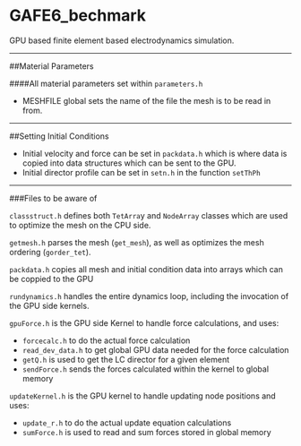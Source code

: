 GAFE6_bechmark
==============

GPU based finite element based electrodynamics simulation.

---

##Material Parameters

####All material parameters set within `parameters.h`

* MESHFILE global sets the name of the file the mesh is to be read in from.

---

##Setting Initial Conditions

* Initial velocity and force can be set in `packdata.h` which is where data is copied into data structures which can be sent to the GPU.
* Initial director profile can be set in `setn.h` in the function `setThPh`

---

###Files to be aware of 

`classstruct.h` defines both `TetArra`y and `NodeArray` classes which are used to optimize the mesh on the CPU side.

`getmesh.h` parses the mesh (`get_mesh`), as well as optimizes the mesh ordering (`gorder_tet`).

`packdata.h` copies all mesh and initial condition data into arrays which can be coppied to the GPU

`rundynamics.h` handles the entire dynamics loop, including the invocation of the GPU side kernels.

`gpuForce.h` is the GPU side Kernel to handle force calculations, and uses:
* `forcecalc.h` to do the actual force calculation
* `read_dev_data.h` to get global GPU data needed for the force calculation
* `getQ.h` is used to get the LC director for a given element
* `sendForce.h` sends the forces calculated within the kernel to global memory

`updateKernel.h` is the GPU kernel to handle updating node positions and uses:
* `update_r.h` to do the actual update equation calculations
* `sumForce.h` is used to read and sum forces stored in global memory






